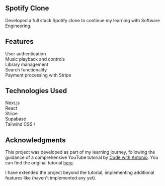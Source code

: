 ##  Spotify Clone
Developed a full stack Spotify clone to continue my learning with Software Engineering.

## Features
User authentication \
Music playback and controls \
Library management \
Search functionality \
Payment processing with Stripe

## Technologies Used
Next.js \
React \
Stripe \
Supabase \
Tailwind CSS \\

## Acknowledgments
This project was developed as part of my learning journey, following the guidance of a comprehensive YouTube tutorial by [Code with Antonio](https://www.youtube.com/@codewithantonio). You can find the original tutorial [here](https://www.youtube.com/watch?v=2aeMRB8LL4o).

I have extended the project beyond the tutorial, implementing additional features like (haven't implemented any yet).
